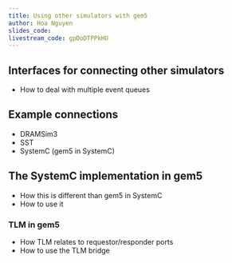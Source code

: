 ```yaml
---
title: Using other simulators with gem5
author: Hoa Nguyen
slides_code:
livestream_code: gpDoDTPPkHU
---
```


## Interfaces for connecting other simulators

- How to deal with multiple event queues

## Example connections

- DRAMSim3
- SST
- SystemC (gem5 in SystemC)

## The SystemC implementation in gem5

- How this is different than gem5 in SystemC
- How to use it

### TLM in gem5

- How TLM relates to requestor/responder ports
- How to use the TLM bridge
